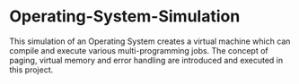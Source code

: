 # Operating-System-Simulation
This simulation of an Operating System creates a virtual machine which can compile and execute various multi-programming jobs. The concept of paging, virtual memory and error handling are introduced and executed in this project.
